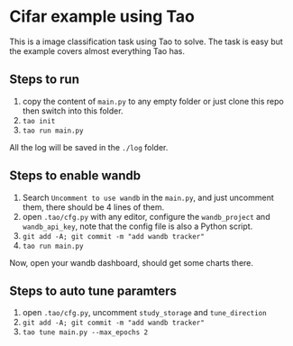 # Cifar example using Tao

This is a image classification task using Tao to solve. The task is easy but the example covers almost everything Tao has.

## Steps to run

1. copy the content of `main.py` to any empty folder or just clone this repo then switch into this folder.
2. `tao init`
3. `tao run main.py`

All the log will be saved in the `./log` folder.

## Steps to enable wandb

1. Search `Uncomment to use wandb` in the `main.py`, and just uncomment them, there should be 4 lines of them.
2. open `.tao/cfg.py` with any editor, configure the `wandb_project` and `wandb_api_key`, note that the config file is also a Python script.
3. `git add -A; git commit -m "add wandb tracker"`
4. `tao run main.py`

Now, open your wandb dashboard, should get some charts there.

## Steps to auto tune paramters

1. open `.tao/cfg.py`, uncomment `study_storage` and `tune_direction`
2. `git add -A; git commit -m "add wandb tracker"`
3. `tao tune main.py --max_epochs 2`
